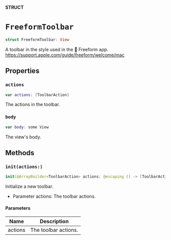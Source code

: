 **STRUCT**

# `FreeformToolbar`

```swift
struct FreeformToolbar: View
```

A toolbar in the style used in the  Freeform app.
https://support.apple.com/guide/freeform/welcome/mac

## Properties
### `actions`

```swift
var actions: [ToolbarAction]
```

The actions in the toolbar.

### `body`

```swift
var body: some View
```

The view's body.

## Methods
### `init(actions:)`

```swift
init(@ArrayBuilder<ToolbarAction> actions: @escaping () -> [ToolbarAction])
```

Initialize a new toolbar.
- Parameter actions: The toolbar actions.

#### Parameters

| Name | Description |
| ---- | ----------- |
| actions | The toolbar actions. |